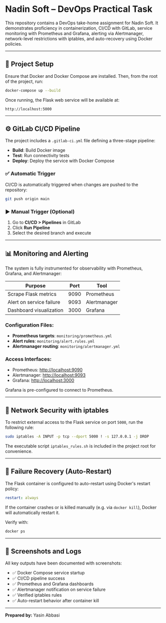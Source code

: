 
# Nadin Soft – DevOps Practical Task

This repository contains a DevOps take-home assignment for Nadin Soft. It demonstrates proficiency in containerization, CI/CD with GitLab, service monitoring with Prometheus and Grafana, alerting via Alertmanager, network-level restrictions with iptables, and auto-recovery using Docker policies.

---

## 🚀 Project Setup

Ensure that Docker and Docker Compose are installed. Then, from the root of the project, run:

```bash
docker-compose up --build
```

Once running, the Flask web service will be available at:

```
http://localhost:5000
```

---

## ⚙️ GitLab CI/CD Pipeline

The project includes a `.gitlab-ci.yml` file defining a three-stage pipeline:

- **Build**: Build Docker image
- **Test**: Run connectivity tests
- **Deploy**: Deploy the service with Docker Compose

### ✅ Automatic Trigger
CI/CD is automatically triggered when changes are pushed to the repository:

```bash
git push origin main
```

### ▶️ Manual Trigger (Optional)

1. Go to **CI/CD > Pipelines** in GitLab
2. Click **Run Pipeline**
3. Select the desired branch and execute

---

## 📊 Monitoring and Alerting

The system is fully instrumented for observability with Prometheus, Grafana, and Alertmanager:

| Purpose                          | Port  | Tool           |
|----------------------------------|-------|----------------|
| Scrape Flask metrics             | 9090  | Prometheus     |
| Alert on service failure         | 9093  | Alertmanager   |
| Dashboard visualization          | 3000  | Grafana        |

### Configuration Files:

- **Prometheus targets**: `monitoring/prometheus.yml`
- **Alert rules**: `monitoring/alert.rules.yml`
- **Alertmanager routing**: `monitoring/alertmanager.yml`

### Access Interfaces:

- Prometheus: [http://localhost:9090](http://localhost:9090)
- Alertmanager: [http://localhost:9093](http://localhost:9093)
- Grafana: [http://localhost:3000](http://localhost:3000)

Grafana is pre-configured to connect to Prometheus.

---

## 🔐 Network Security with iptables

To restrict external access to the Flask service on port `5000`, run the following rule:

```bash
sudo iptables -A INPUT -p tcp --dport 5000 ! -s 127.0.0.1 -j DROP
```

The executable script `iptables_rules.sh` is included in the project root for convenience.

---

## 🔄 Failure Recovery (Auto-Restart)

The Flask container is configured to auto-restart using Docker's restart policy:

```yaml
restart: always
```

If the container crashes or is killed manually (e.g. via `docker kill`), Docker will automatically restart it.

Verify with:

```bash
docker ps
```

---

## 📸 Screenshots and Logs

All key outputs have been documented with screenshots:

- ✅ Docker Compose service startup
- ✅ CI/CD pipeline success
- ✅ Prometheus and Grafana dashboards
- ✅ Alertmanager notification on service failure
- ✅ Verified iptables rules
- ✅ Auto-restart behavior after container kill

---

**Prepared by:** Yasin Abbasi
